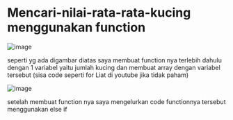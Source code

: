 # Mencari-nilai-rata-rata-kucing menggunakan function

![image](https://github.com/user-attachments/assets/c666aed8-6413-4955-b0bc-a9f03579d875)

seperti yg ada digambar diatas saya membuat function nya terlebih dahulu dengan 1 variabel yaitu jumlah kucing
dan membuat array dengan variabel tersebut (sisa code seperti for Liat di youtube jika tidak paham)










![image](https://github.com/user-attachments/assets/f101d7dd-ce3f-48dd-b559-c5edb194ea18)


setelah membuat function nya saya mengelurkan code functionnya tersebut menggunakan else if











